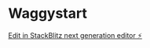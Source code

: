 # Waggystart

[Edit in StackBlitz next generation editor ⚡️](https://stackblitz.com/~/github.com/geThecode/Waggystart)